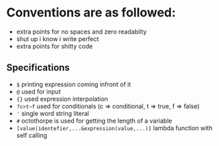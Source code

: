# Conventions are as followed:
- extra points for no spaces and zero readabilty
- shut up i know i write perfect
- extra points for shitty code

## Specifications
- `$` printing expression coming infront of it
- `@` used for input
- `{}` used expression interpolation
- `?c>t~f` used for conditionals (c => conditional, t => true, f => false)
- `'` single word string literal
- `#` octothorpe is used for getting the length of a variable
- `[value|identefier,...&expression(value,...)]` lambda function with self calling 